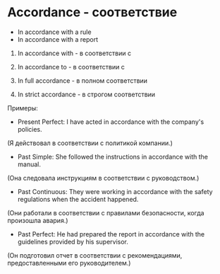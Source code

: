 # Accordance - соответствие

- In accordance with a rule
- In accordance with a report

1. In accordance with - в соответствии с

2. In accordance to - в соответствии с

3. In full accordance - в полном соответствии

4. In strict accordance - в строгом соответствии

Примеры:

- Present Perfect: I have acted in accordance with the company's policies.

(Я действовал в соответствии с политикой компании.)

- Past Simple: She followed the instructions in accordance with the manual.

(Она следовала инструкциям в соответствии с руководством.)

- Past Continuous: They were working in accordance with the safety regulations when the accident happened.

(Они работали в соответствии с правилами безопасности, когда произошла авария.)

- Past Perfect: He had prepared the report in accordance with the guidelines provided by his supervisor.

(Он подготовил отчет в соответствии с рекомендациями, предоставленными его руководителем.)
